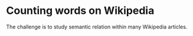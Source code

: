 Counting words on Wikipedia
===========================

The challenge is to study semantic relation within many Wikipedia articles.